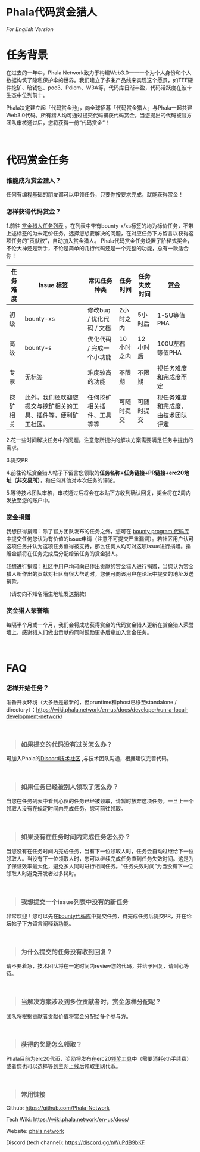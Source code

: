 # Phala代码赏金猎人
*For English Version*


# 任务背景

在过去的一年中，Phala Network致力于构建Web3.0——一个为个人身份和个人数据构筑了隐私保护伞的世界。我们建立了多条产品线来实现这个愿景，如TEE硬件挖矿、暗钱包、poc3、Pdiem、W3A等，代码库日渐丰盈，代码活跃度在波卡生态中位列前十。

Phala决定建立起「代码赏金池」，向全球招募「代码赏金猎人」与Phala一起共建Web3.0代码。所有猎人均可通过提交代码捕获代码赏金。当您提出的代码被官方团队审核通过后，您将获得一份“代码赏金“！

<br>

# 代码赏金任务


### 谁能成为赏金猎人？

任何有编程基础的朋友都可以申领任务，只要你按要求完成，就能获得赏金！

### 怎样获得代码赏金？

1.前往 [赏金猎人任务列表](https://github.com/orgs/Phala-Network/projects/5) 。在列表中带有bounty-x/xs标签的均为标价任务，不带上述标签的为未定价任务。选择您想要解决的问题，在对应任务下方留言以获得这项任务的“贡献权”，自动加入赏金猎人。
Phala代码赏金任务设置了阶梯式奖金，不伦大神还是新手，不论是简单的几行代码还是一个完整的功能，总有一款适合你！

| 任务难度 | Issue 标签 | 常见任务种类 | 任务时间 | 任务失效时间 | 赏金 |
| ------ | -------- | -------- | -------- | -------- | -------- |
| 初级| bounty-xs|修改bug / 优化代码 / 文档 | 2小时之内  |5小时后 | 1-5U等值PHA    |
| 高级 | bounty-s | 优化代码 / 完成一个小功能 | 10小时之内 | 12小时后 | 100U左右等值PHA |
| 专家  | 无标签  | 难度较高的功能| 不限期  |不限期 | 视任务难度和完成度而定    |
| 挖矿相关    |  此外，我们还欢迎您提交与挖矿相关的工具、插件等，便利矿工社区。  |  任何挖矿相关插件、工具等等   |  可随时提交 |  可随时提交   | 视任务难度和完成度，由技术团队评定    |


2.花一些时间解决任务中的问题。注意您所提供的解决方案需要满足任务中提出的需求。

3.提交PR

4.前往论坛赏金猎人帖子下留言您领取的**任务名称+任务链接+PR链接+erc20地址（非交易所）**，和任何其他对本次任务的评论。

5.等待技术团队审核，审核通过后将会在本贴下方收到确认回复，奖金将在2周内发放至您的账户中。

### 赏金捐赠
我想获得捐赠：除了官方团队发布的任务之外，您可在 [bounty program 代码库](https://github.com/Phala-Network/bounty-program/issues) 中提交任何您认为有价值的issue申请（注意不可提交严重漏洞）。若社区用户认可这项任务并认为这项任务值得被支持，那么任何人均可对这项issue进行捐赠。捐赠金额将在任务完成后分配给该任务的赏金猎人。

我想进行捐赠：社区中用户均可向已作出贡献的赏金猎人进行捐赠，当您认为赏金猎人所作出的贡献对社区有很大帮助时，您便可向该用户在论坛中提交的地址发送捐款。

（请勿向不知名陌生地址发送捐款）

### 赏金猎人荣誉墙
每隔半个月或一个月，我们会将成功获得赏金的代码赏金猎人更新在赏金猎人荣誉墙上，感谢猎人们做出贡献的同时鼓励更多后辈加入赏金任务。

<br>

# FAQ

### 怎样开始任务？

准备开发环境（大多数是最新的，但pruntime和phost已移至standalone / directory）：https://wiki.phala.network/en-us/docs/developer/run-a-local-development-network/

<br>

>### 如果提交的代码没有过关怎么办？

可加入Phala的[Discord技术社区](https://phala.network) ,与技术团队沟通，根据建议完善代码。

<br>

>### 如果任务已经被别人领取了怎么办？

当您在任务列表中看到心仪的任务已经被领取，请暂时放弃这项任务。一旦上一个领取人没有在规定时间内完成任务，您可前往领取。

<br>

>### 如果没有在任务时间内完成任务怎么办？

当您没有在任务时间内完成任务，当有下一位领取人时，任务会自动过继给下一位领取人。当没有下一位领取人时，您可以继续完成任务直到任务失效时间。这是为了保证效率最大化，避免多人同时进行相同任务。“任务失效时间”为当没有下一位领取人时避免开发者过多耗时。

<br>

>### 我想提交一个issue列表中没有的新任务

非常欢迎！您可以先在[bounty代码库](https://github.com/Phala-Network/bounty-program/issues)中提交任务，待完成任务后提交PR，并在论坛帖子下方留言阐释新功能。

<br>

>### 为什么提交的任务没有收到回复？

请不要着急，技术团队将在一定时间内review您的代码，并给予回复，请耐心等待。

<br>

>### 当解决方案涉及到多位贡献者时，赏金怎样分配呢？

团队将根据贡献者贡献价值将赏金分配给多个参与方。

<br>

>### 获得的奖励怎么领取？

Phala目前为erc20代币，奖励将发布在erc20[领奖工具](https://forum.phala.network/t/how-to-claim-your-pha-reward/1020)中（需要消耗eth手续费）或者您也可以选择等到主网上线后领取主网代币。

<br>

>### 常用链接

Github: https://github.com/Phala-Network

Tech Wiki: https://wiki.phala.network/en-us/docs/

Website: [phala.network](https://phala.network) 

Discord (tech channel): https://discord.gg/nWuPdB9bKF
